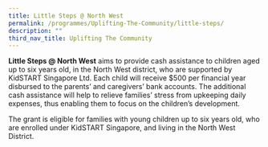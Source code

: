 ```yaml
---
title: Little Steps @ North West
permalink: /programmes/Uplifting-The-Community/little-steps/
description: ""
third_nav_title: Uplifting The Community
---
```

**Little Steps @ North West** aims to provide cash assistance to children aged up to six years old, in the North West district, who are supported by KidSTART Singapore Ltd. Each child will receive $500 per financial year disbursed to the parents’ and caregivers’ bank accounts. The additional cash assistance will help to relieve families’ stress from upkeeping daily expenses, thus enabling them to focus on the children’s development.

The grant is eligible for families with young children up to six years old, who are enrolled under KidSTART Singapore, and living in the North West District.
